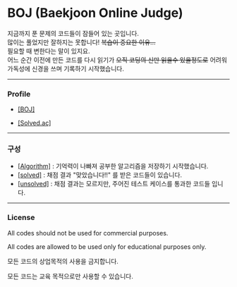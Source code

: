 # BOJ (Baekjoon Online Judge)
지금까지 푼 문제의 코드들이 잠들어 있는 곳입니다.<br>
많이는 풀었지만 잘하지는 못합니다! ~~복습이 중요한 이유...~~ <br>
필요할 때 변한다는 말이 있지요.<br>
어느 순간 이전에 만든 코드를 다시 읽기가  ~~오직 코딩의 신만 읽을수 있을정도로~~ 어려워 가독성에 신경을 쓰며 기록하기 시작했습니다.<br>

***
### Profile

+ [[BOJ]](https://www.acmicpc.net/user/polygon)

+ [[Solved.ac]](https://solved.ac/profile/polygon)

***
### 구성

+ [[Algorithm]](https://github.com/rogi-rogi/BOJ/tree/main/Algorithm) : 기억력이 나빠져 공부한 알고리즘을 저장하기 시작했습니다.
+ [[solved]](https://github.com/rogi-rogi/BOJ/tree/main/solved) : 채점 결과 "맞았습니다!!" 를 받은 코드들이 있습니다.
+ [[unsolved]](https://github.com/rogi-rogi/BOJ/tree/main/unsolved) : 채점 결과는 모르지만, 주어진 테스트 케이스를 통과한 코드들 입니다.


***
### License
All codes should not be used for commercial purposes.

All codes are allowed to be used only for educational purposes only.

모든 코드의 상업목적의 사용을 금지합니다.

모든 코드는 교육 목적으로만 사용할 수 있습니다.



